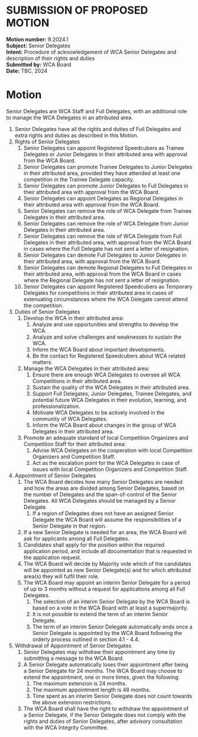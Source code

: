 # SUBMISSION OF PROPOSED MOTION

**Motion number:** 9.2024.1  
**Subject:** Senior Delegates  
**Intent:** Procedure of acknowledgement of WCA Senior Delegates and description of their rights and duties  
**Submitted by:** WCA Board  
**Date:** TBC, 2024  

# Motion

Senior Delegates are WCA Staff and Full Delegates, with an additional role to manage the WCA Delegates in an attributed area.

1. Senior Delegates have all the rights and duties of Full Delegates and extra rights and duties as described in this Motion.
2. Rights of Senior Delegates
   1. Senior Delegates can appoint Registered Speedcubers as Trainee Delegates or Junior Delegates in their attributed area with approval from the WCA Board.
   2. Senior Delegates can promote Trainee Delegates to Junior Delegates in their attributed area, provided they have attended at least one competition in the Trainee Delegate capacity.
   3. Senior Delegates can promote Junior Delegates to Full Delegates in their attributed area with approval from the WCA Board.
   4. Senior Delegates can appoint Delegates as Regional Delegates in their attributed area with approval from the WCA Board.
   5. Senior Delegates can remove the role of WCA Delegate from Trainee Delegates in their attributed area.
   6. Senior Delegates can remove the role of WCA Delegate from Junior Delegates in their attributed area.
   7. Senior Delegates can remove the role of WCA Delegate from Full Delegates in their attributed area, with approval from the WCA Board in cases where the Full Delegate has not sent a letter of resignation.
   8. Senior Delegates can demote Full Delegates to Junior Delegates in their attributed area, with approval from the WCA Board.
   9. Senior Delegates can demote Regional Delegates to Full Delegates in their attributed area, with approval from the WCA Board in cases where the Regional Delegate has not sent a letter of resignation.
   10. Senior Delegates can appoint Registered Speedcubers as Temporary Delegates for competitions in their attributed area in cases of extenuating circumstances where the WCA Delegate cannot attend the competition.
3. Duties of Senior Delegates
   1. Develop the WCA in their attributed area:
      1. Analyze and use opportunities and strengths to develop the WCA.
      2. Analyze and solve challenges and weaknesses to sustain the WCA.
      3. Inform the WCA Board about important developments.
      4. Be the contact for Registered Speedcubers about WCA related matters.
   2. Manage the WCA Delegates in their attributed area:
      1. Ensure there are enough WCA Delegates to oversee all WCA Competitions in their attributed area.
      2. Sustain the quality of the WCA Delegates in their attributed area.
      3. Support Full Delegates, Junior Delegates, Trainee Delegates, and potential future WCA Delegates in their evolution, learning, and professionalization.
      4. Motivate WCA Delegates to be actively involved in the community of WCA Delegates.
      5. Inform the WCA Board about changes in the group of WCA Delegates in their attributed area.
   3. Promote an adequate standard of local Competition Organizers and Competition Staff for their attributed area:
      1. Advise WCA Delegates on the cooperation with local Competition Organizers and Competition Staff.
      2. Act as the escalation point for the WCA Delegates in case of issues with local Competition Organizers and Competition Staff.
4. Appointment of Senior Delegates
   1. The WCA Board decides how many Senior Delegates are needed and how the areas are divided among Senior Delegates, based on the number of Delegates and the span-of-control of the Senior Delegates. All WCA Delegates should be managed by a Senior Delegate.
      1. If a region of Delegates does not have an assigned Senior Delegate the WCA Board will assume the responsibilities of a Senior Delegate in that region.
   2. If a new Senior Delegate is needed for an area, the WCA Board will ask for applicants among all Full Delegates.
   3. Candidates shall apply for the position within the required application period, and include all documentation that is requested in the application request.
   4. The WCA Board will decide by Majority vote which of the candidates will be appointed as new Senior Delegate(s) and for which attributed area(s) they will fulfil their role.
   5. The WCA Board may appoint an interim Senior Delegate for a period of up to 3 months without a request for applications among all Full Delegates.
      1. The selection of an interim Senior Delegate by the WCA Board is based on a vote in the WCA Board with at least a supermajority.
      2. It is not possible to extend the term of an interim Senior Delegate.
      3. The term of an interim Senior Delegate automatically ends once a Senior Delegate is appointed by the WCA Board following the orderly process outlined in section 4.1 - 4.4.
5. Withdrawal of Appointment of Senior Delegates
   1. Senior Delegates may withdraw their appointment any time by submitting a message to the WCA Board.
   2. A Senior Delegate automatically loses their appointment after being a Senior Delegate for 24 months. The WCA Board may choose to extend the appointment, one or more times, given the following:
      1. The maximum extension is 24 months.
      2. The maximum appointment length is 48 months.
      3. Time spent as an interim Senior Delegate does not count towards the above extension restrictions. 
   3. The WCA Board shall have the right to withdraw the appointment of a Senior Delegate, if the Senior Delegate does not comply with the rights and duties of Senior Delegates, after advisory consultation with the WCA Integrity Committee.
